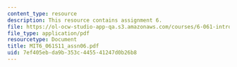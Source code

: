 ```yaml
---
content_type: resource
description: This resource contains assignment 6.
file: https://ol-ocw-studio-app-qa.s3.amazonaws.com/courses/6-061-introduction-to-electric-power-systems-spring-2011/7ef405ebda9b353c445541247d0b26b8_MIT6_061S11_assn06.pdf
file_type: application/pdf
resourcetype: Document
title: MIT6_061S11_assn06.pdf
uid: 7ef405eb-da9b-353c-4455-41247d0b26b8
---
```


